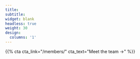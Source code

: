```yaml
---
title:
subtitle:
widget: blank
headless: true
weight: 30
design:
  columns: '1'
---
```


{{% cta cta_link="/members/" cta_text="Meet the team →" %}}